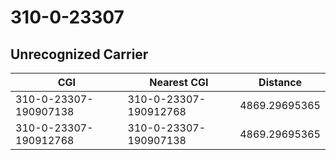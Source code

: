# 310-0-23307
## Unrecognized Carrier


| CGI | Nearest CGI | Distance |
|-----|-------------|----------|
| 310-0-23307-190907138 | 310-0-23307-190912768 | 4869.29695365 |
| 310-0-23307-190912768 | 310-0-23307-190907138 | 4869.29695365 |
